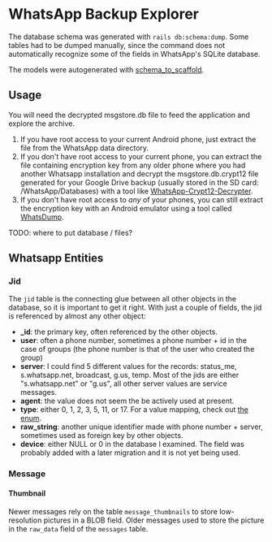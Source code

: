# WhatsApp Backup Explorer
The database schema was generated with `rails db:schema:dump`. Some tables had to be dumped manually, since the command does not automatically recognize some of the fields in WhatsApp's SQLite database.

The models were autogenerated with [schema_to_scaffold](https://github.com/frenesim/schema_to_scaffold).

## Usage
You will need the decrypted msgstore.db file to feed the application and explore the archive.
1. If you have root access to your current Android phone, just extract the file from the WhatsApp data directory.
2. If you don't have root access to your current phone, you can extract the file containing encryption key from any older phone where you had another Whatsapp installation and decrypt the msgstore.db.crypt12 file generated for your Google Drive backup (usually stored in the SD card: /WhatsApp/Databases) with a tool like [WhatsApp-Crypt12-Decrypter](https://github.com/EliteAndroidApps/WhatsApp-Crypt12-Decrypter).
3. If you don't have root access to *any* of your phones, you can still extract the encryption key with an Android emulator using a tool called [WhatsDump](https://github.com/MarcoG3/WhatsDump).

TODO: where to put database / files?

## Whatsapp Entities

### Jid
The `jid` table is the connecting glue between all other objects in the database, so it is important to get it right. With just a couple of fields, the jid is referenced by almost any other object:
- **_id**: the primary key, often referenced by the other objects.
- **user**: often a phone number, sometimes a phone number + id in the case of groups (the phone number is that of the user who created the group)
- **server**: I could find 5 different values for the records: status_me, s.whatsapp.net, broadcast, g.us, temp. Most of the jids are either "s.whatsapp.net" or "g.us", all other server values are service messages.
- **agent**: the value does not seem the be actively used at present.
- **type**: either 0, 1, 2, 3, 5, 11, or 17. For a value mapping, check out [the enum](./app/models/jid.rb).
- **raw_string**: another unique identifier made with phone number + server, sometimes used as foreign key by other objects.
- **device**: either NULL or 0 in the database I examined. The field was probably added with a later migration and it is not yet being used.

### Message
#### Thumbnail
Newer messages rely on the table `message_thumbnails` to store low-resolution pictures in a BLOB field. Older messages used to store the picture in the `raw_data` field of the `messages` table.